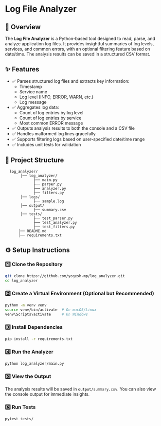 # Log File Analyzer

## 📌 Overview
The **Log File Analyzer** is a Python-based tool designed to read, parse, and analyze application log files. It provides insightful summaries of log levels, services, and common errors, with an optional filtering feature based on date/time. The analysis results can be saved in a structured CSV format.

## ✨ Features
- ✅ Parses structured log files and extracts key information:
  - Timestamp
  - Service name
  - Log level (INFO, ERROR, WARN, etc.)
  - Log message
- ✅ Aggregates log data:
  - Count of log entries by log level
  - Count of log entries by service
  - Most common ERROR message
- ✅ Outputs analysis results to both the console and a CSV file
- ✅ Handles malformed log lines gracefully
- ✅ Supports filtering logs based on user-specified date/time range
- ✅ Includes unit tests for validation

## 📁 Project Structure
```
  log_analyzer/ 
       │── log_analyzer/ 
             ├── main.py  
             ├── parser.py  
             ├── analyzer.py  
             ├── filters.py 
       │── logs/  
             ├── sample.log 
       │── output/  
             ├── summary.csv 
       │── tests/  
             ├── test_parser.py  
             ├── test_analyzer.py 
             ├── test_filters.py 
      │── README.md 
      │── requirements.txt
```

## ⚙️ Setup Instructions
### 1️⃣ Clone the Repository
```sh
git clone https://github.com/yogesh-mp/log_analyzer.git
cd log_analyzer
```

### 2️⃣ Create a Virtual Environment (Optional but Recommended)
```sh
python -m venv venv
source venv/bin/activate  # On macOS/Linux
venv\Scripts\activate     # On Windows
```

### 3️⃣ Install Dependencies
```sh
pip install -r requirements.txt
```

### 4️⃣ Run the Analyzer
```sh
python log_analyzer/main.py 
```

### 5️⃣ View the Output
The analysis results will be saved in `output/summary.csv`. You can also view the console output for immediate insights.

### 6️⃣ Run Tests
```sh
pytest tests/
```

